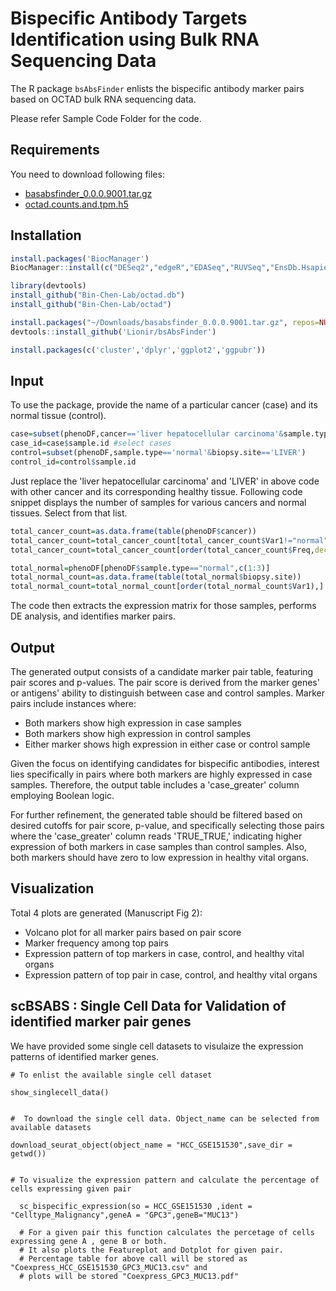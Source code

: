 # **Bispecific Antibody Targets Identification using Bulk RNA Sequencing Data**

The R package `bsAbsFinder` enlists the bispecific antibody marker pairs based on OCTAD bulk RNA sequencing data. 

Please refer Sample Code Folder for the code.

## **Requirements**
You need to download following files:
- [basabsfinder_0.0.0.9001.tar.gz](https://chenlab-data-public.s3.amazonaws.com/BISPECIFIC_ANTIBODY/bsAbsFinder_installation)
- [octad.counts.and.tpm.h5]( https://chenlab-data-public.s3.amazonaws.com/octad/octad.counts.and.tpm.h5)

## **Installation**

```r
install.packages('BiocManager')
BiocManager::install(c("DESeq2","edgeR","EDASeq","RUVSeq","EnsDb.Hsapiens.v86"))

library(devtools)
install_github("Bin-Chen-Lab/octad.db")
install_github("Bin-Chen-Lab/octad")

install.packages("~/Downloads/basabsfinder_0.0.0.9001.tar.gz", repos=NULL, type='source')
devtools::install_github('Lionir/bsAbsFinder')

install.packages(c('cluster','dplyr','ggplot2','ggpubr'))
```
## **Input**

To use the package, provide the name of a particular cancer (case) and its normal tissue (control).

```r
case=subset(phenoDF,cancer=='liver hepatocellular carcinoma'&sample.type == 'primary') 
case_id=case$sample.id #select cases
control=subset(phenoDF,sample.type=='normal'&biopsy.site=='LIVER')
control_id=control$sample.id
```
Just replace the 'liver hepatocellular carcinoma' and 'LIVER' in above code with 
other cancer and its corresponding healthy tissue. 
Following code snippet displays the number of samples for various cancers and normal tissues. Select from that list.

```r
total_cancer_count=as.data.frame(table(phenoDF$cancer))
total_cancer_count=total_cancer_count[total_cancer_count$Var1!="normal",]
total_cancer_count=total_cancer_count[order(total_cancer_count$Freq,decreasing = T),]

total_normal=phenoDF[phenoDF$sample.type=="normal",c(1:3)]
total_normal_count=as.data.frame(table(total_normal$biopsy.site))
total_normal_count=total_normal_count[order(total_normal_count$Var1),]
```
The code then extracts the expression matrix for those samples, performs DE analysis, and identifies marker pairs.

## **Output**

The generated output consists of a candidate marker pair table, featuring pair scores and p-values. The pair score is derived from the marker genes' or antigens' ability to distinguish between case and control samples. Marker pairs include instances where:
- Both markers show high expression in case samples
- Both markers show high expression in control samples
- Either marker shows high expression in either case or control sample

Given the focus on identifying candidates for bispecific antibodies, interest lies specifically in pairs where both markers are highly expressed in case samples. Therefore, the output table includes a 'case_greater' column employing Boolean logic.

For further refinement, the generated table should be filtered based on desired cutoffs for pair score, p-value, and specifically selecting those pairs where the 'case_greater' column reads 'TRUE_TRUE,' indicating higher expression of both markers in case samples than control samples. Also, both markers should have zero to low expression in healthy vital organs.

## **Visualization**

Total 4 plots are generated (Manuscript Fig 2):
- Volcano plot for all marker pairs based on pair score
- Marker frequency among top pairs
- Expression pattern of top markers in case, control, and healthy vital organs
- Expression pattern of top pair in case, control, and healthy vital organs

## **scBSABS** : Single Cell Data for Validation of identified marker pair genes
We have provided some single cell datasets to visulaize the expression patterns of identified marker genes. 

```
# To enlist the available single cell dataset

show_singlecell_data()


#  To download the single cell data. Object_name can be selected from available datasets

download_seurat_object(object_name = "HCC_GSE151530",save_dir = getwd())


# To visualize the expression pattern and calculate the percentage of cells expressing given pair 
  
  sc_bispecific_expression(so = HCC_GSE151530 ,ident = "Celltype_Malignancy",geneA = "GPC3",geneB="MUC13")
  
  # For a given pair this function calculates the percetage of cells expressing gene A , gene B or both.
  # It also plots the Featureplot and Dotplot for given pair.
  # Percentage table for above call will be stored as "Coexpress_HCC_GSE151530_GPC3_MUC13.csv" and 
  # plots will be stored "Coexpress_GPC3_MUC13.pdf"

```
  

  
  











